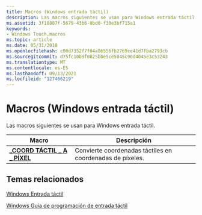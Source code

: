 ```yaml
---
title: Macros (Windows entrada táctil)
description: Las macros siguientes se usan para Windows entrada táctil.
ms.assetid: 3f10887f-5679-43b6-8bd0-f30e3bf715a1
keywords:
- Windows Touch,macros
ms.topic: article
ms.date: 05/31/2018
ms.openlocfilehash: c00d7352f7f04a86556fb2769ce41d7fba2793cb
ms.sourcegitcommit: d75fc10b9f0825bbe5ce5045c90d4045e3c53243
ms.translationtype: MT
ms.contentlocale: es-ES
ms.lasthandoff: 09/13/2021
ms.locfileid: "127466219"
---
```

# <a name="macros-windows-touch-input"></a>Macros (Windows entrada táctil)

Las macros siguientes se usan para Windows entrada táctil.



| Macro                                                   | Descripción                                      |
|---------------------------------------------------------|--------------------------------------------------|
| [**\_COORD TÁCTIL \_ A \_ PÍXEL**](/windows/desktop/api/winuser/nf-winuser-touch_coord_to_pixel) | Convierte coordenadas táctiles en coordenadas de píxeles. |



 

## <a name="related-topics"></a>Temas relacionados

<dl> <dt>

[Windows Entrada táctil](multi-touch-input.md)
</dt> <dt>

[Windows Guía de programación de entrada táctil](guide-multi-touch-input.md)
</dt> </dl>

 

 




